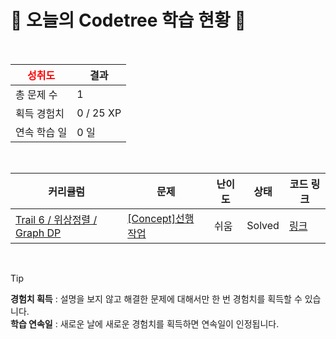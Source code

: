 # 🌲 오늘의 Codetree 학습 현황 🌲

<br />

| <span style="color:red;display:block;text-align:center;"> **성취도**</span> | 결과 |
|---|---|
| 총 문제 수 | 1 |
| 획득 경험치 | 0 / 25 XP |
| 연속 학습 일 | 0 일 |

<br />

|커리큘럼|문제|난이도|상태|코드 링크|
|---|---|---|---|---|
|[Trail 6 / 위상정렬 / Graph DP](https://www.codetree.ai/trail-info/intermediate-high/)|[[Concept]선행 작업](https://www.codetree.ai/trails/complete/curated-cards/intro-predecessor/)|쉬움|Solved|[링크](https://github.com/JB0527/codetree-TILs/blob/main/250515/%EC%84%A0%ED%96%89%20%EC%9E%91%EC%97%85/predecessor.py)|


<br />

> [!TIP]
> **경험치 획득** : 설명을 보지 않고 해결한 문제에 대해서만 한 번 경험치를 획득할 수 있습니다.  
> **학습 연속일** : 새로운 날에 새로운 경험치를 획득하면 연속일이 인정됩니다.

